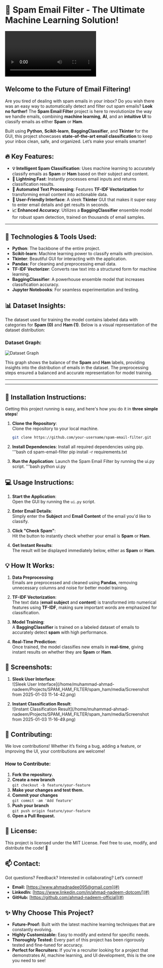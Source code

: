 # **🚀 Spam Email Filter - The Ultimate Machine Learning Solution!**

![Banner](cinnamon-2025-01-03T104856+0500.webm)

## **Welcome to the Future of Email Filtering!**

Are you tired of dealing with spam emails in your inbox? Do you wish there was an easy way to automatically detect and filter out spam emails? **Look no further!** The **Spam Email Filter** project is here to revolutionize the way we handle emails, combining **machine learning**, **AI**, and an **intuitive UI** to classify emails as either **Spam** or **Ham**. 

Built using **Python**, **Scikit-learn**, **BaggingClassifier**, and **Tkinter** for the GUI, this project showcases **state-of-the-art email classification** to keep your inbox clean, safe, and organized. Let’s make your emails smarter!

## **🔥 Key Features:**

- **💡 Intelligent Spam Classification**: Uses machine learning to accurately classify emails as **Spam** or **Ham** based on their subject and content.
- **🚀 Lightning Fast**: Instantly processes email inputs and returns classification results.
- **🤖 Automated Text Processing**: Features **TF-IDF Vectorization** for transforming email content into actionable data.
- **🎨 User-Friendly Interface**: A sleek **Tkinter** GUI that makes it super easy to enter email details and get results in seconds.
- **📈 Enhanced Accuracy**: Utilizes a **BaggingClassifier** ensemble model for robust spam detection, trained on thousands of email samples.

---

## **🔧 Technologies & Tools Used:**

- **Python**: The backbone of the entire project.
- **Scikit-learn**: Machine learning power to classify emails with precision.
- **Tkinter**: Beautiful GUI for interacting with the application.
- **Pandas**: For cleaning and preprocessing email data.
- **TF-IDF Vectorizer**: Converts raw text into a structured form for machine learning.
- **BaggingClassifier**: A powerhouse ensemble model that increases classification accuracy.
- **Jupyter Notebooks**: For seamless experimentation and testing.

## **📊 Dataset Insights:**

The dataset used for training the model contains labeled data with categories for **Spam (0)** and **Ham (1)**. Below is a visual representation of the dataset distribution:

### **Dataset Graph:**
![Dataset Graph](/home/muhammad-ahmad-nadeem/Projects/SPAM_HAM_FILTER/spam_ham/media/Figure_1.png)

This graph shows the balance of the **Spam** and **Ham** labels, providing insights into the distribution of emails in the dataset. The preprocessing steps ensured a balanced and accurate representation for model training.

---

---

## **📂 Installation Instructions:**

Getting this project running is easy, and here's how you do it in **three simple steps**!

1. **Clone the Repository**:  
   Clone the repository to your local machine.
   ```bash
   git clone https://github.com/your-username/spam-email-filter.git

2. **Install Dependencies**:
   Install all required dependencies using pip.
   '''bash
   cd spam-email-filter
   pip install -r requirements.txt

3. **Run the Application**:
   Launch the Spam Email Filter by running the ui.py script.
   '''bash
   python ui.py


## 💻 Usage Instructions:

1. **Start the Application**:  
   Open the GUI by running the `ui.py` script.

2. **Enter Email Details**:  
   Simply enter the **Subject** and **Email Content** of the email you'd like to classify.

3. **Click "Check Spam"**:  
   Hit the button to instantly check whether your email is **Spam** or **Ham**.

4. **Get Instant Results**:  
   The result will be displayed immediately below, either as **Spam** or **Ham**.


## 💡 How It Works:

1. **Data Preprocessing**:  
   Emails are preprocessed and cleaned using **Pandas**, removing unnecessary columns and noise for better model training.

2. **TF-IDF Vectorization**:  
   The text data (**email subject** and **content**) is transformed into numerical features using **TF-IDF**, making sure important words are emphasized for classification.

3. **Model Training**:  
   A **BaggingClassifier** is trained on a labeled dataset of emails to accurately detect **spam** with high performance.

4. **Real-Time Prediction**:  
   Once trained, the model classifies new emails in **real-time**, giving instant results on whether they are **Spam** or **Ham**.

## 📸 Screenshots:

1. **Sleek User Interface**:  
   ![Sleek User Interface](/home/muhammad-ahmad-nadeem/Projects/SPAM_HAM_FILTER/spam_ham/media/Screenshot from 2025-01-03 11-14-42.png)

2. **Instant Classification Result**:  
   ![Instant Classification Result](/home/muhammad-ahmad-nadeem/Projects/SPAM_HAM_FILTER/spam_ham/media/Screenshot from 2025-01-03 11-16-49.png)


## 🔑 Contributing:

We love contributions! Whether it’s fixing a bug, adding a feature, or improving the UI, your contributions are welcome!

### How to Contribute:

1. **Fork the repository.**
2. **Create a new branch**  
   `git checkout -b feature/your-feature`
3. **Make your changes and test them.**
4. **Commit your changes**  
   `git commit -am 'Add feature'`
5. **Push your branch**  
   `git push origin feature/your-feature`
6. **Open a Pull Request.**


## 📜 License:

This project is licensed under the MIT License. Feel free to use, modify, and distribute the code! 📝

## 📫 Contact:

Got questions? Feedback? Interested in collaborating? Let’s connect!

- **Email:** [https://www.ahmadnadee095@gmail.com](#)
- **LinkedIn:** [https://www.linkedin.com/in/ahmad-nadeem-dotcom/](#)
- **GitHub:** [https://github.com/ahmad-nadeem-official](#)


## ✨ Why Choose This Project?

- **Future-Proof:** Built with the latest machine learning techniques that are constantly evolving.
- **Highly Customizable:** Easy to modify and extend for specific needs.
- **Thoroughly Tested:** Every part of this project has been rigorously tested and fine-tuned for accuracy.
- **Perfect for Recruiters:** If you're a recruiter looking for a project that demonstrates AI, machine learning, and UI development, this is the one you need to see!




